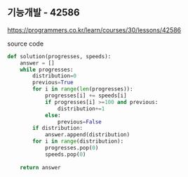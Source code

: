 ##  기능개발 - 42586

https://programmers.co.kr/learn/courses/30/lessons/42586



source code

```python
def solution(progresses, speeds):
    answer = []
    while progresses:   
        distribution=0
        previous=True
        for i in range(len(progresses)):
            progresses[i] += speeds[i]
            if progresses[i] >=100 and previous:
                distribution+=1
            else:
                previous=False
        if distribution:
            answer.append(distribution)
        for i in range(distribution):
            progresses.pop(0)
            speeds.pop(0)
                
    return answer
```

